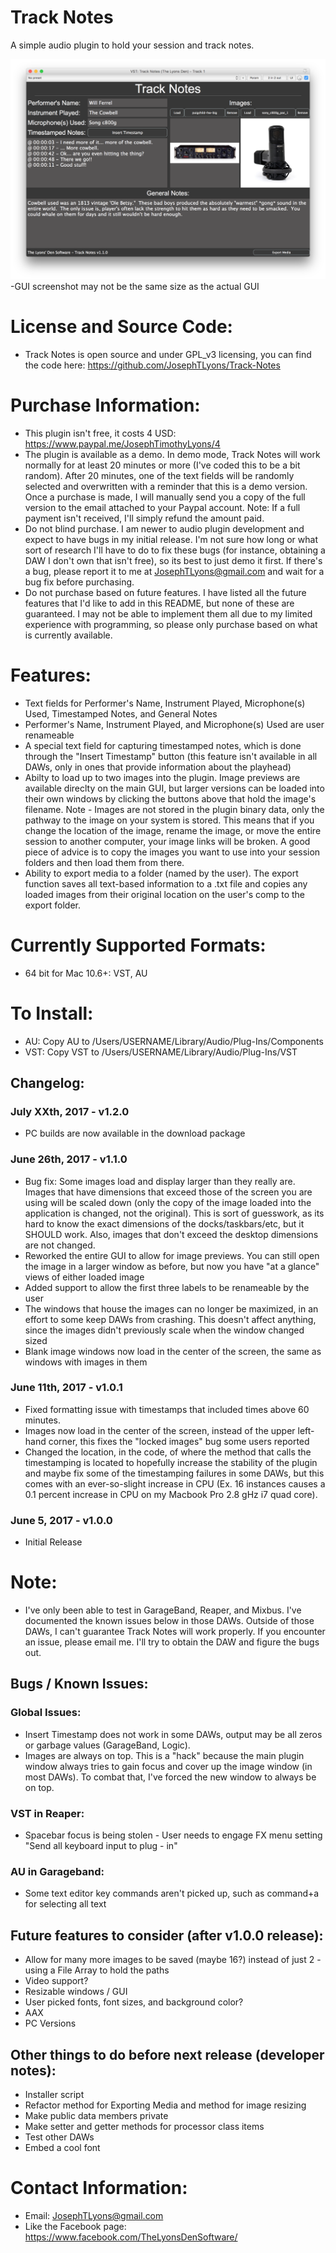 # Track Notes
A simple audio plugin to hold your session and track notes.

![alt tag](https://github.com/JosephTLyons/Track-Notes/blob/master/Images/Track%20Notes%20GUI.png?raw=true)
-GUI screenshot may not be the same size as the actual GUI

# License and Source Code:
* Track Notes is open source and under GPL_v3 licensing, you can find the code here: https://github.com/JosephTLyons/Track-Notes

# Purchase Information:
* This plugin isn't free, it costs 4 USD: https://www.paypal.me/JosephTimothyLyons/4
* The plugin is available as a demo.  In demo mode, Track Notes will work normally for at least 20 minutes or more (I've coded this to be a bit random).  After 20 minutes, one of the text fields will be randomly selected and overwritten with a reminder that this is a demo version.  Once a purchase is made, I will manually send you a copy of the full version to the email attached to your Paypal account.  Note: If a full payment isn't received, I'll simply refund the amount paid.
* Do not blind purchase.  I am newer to audio plugin development and expect to have bugs in my initial release.  I'm not sure how long or what sort of research I'll have to do to fix these bugs (for instance, obtaining a DAW I don't own that isn't free), so its best to just demo it first.  If there's a bug, please report it to me at JosephTLyons@gmail.com and wait for a bug fix before purchasing.
* Do not purchase based on future features.  I have listed all the future features that I'd like to add in this README, but none of these are guaranteed.  I may not be able to implement them all due to my limited experience with programming, so please only purchase based on what is currently available.

# Features:
* Text fields for Performer's Name, Instrument Played, Microphone(s) Used, Timestamped Notes, and General Notes
* Performer's Name, Instrument Played, and Microphone(s) Used are user renameable
* A special text field for capturing timestamped notes, which is done through the "Insert Timestamp" button (this feature isn't available in all DAWs, only in ones that provide information about the playhead)
* Abilty to load up to two images into the plugin.  Image previews are available direclty on the main GUI, but larger versions can be loaded into their own windows by clicking the buttons above that hold the image's filename.  Note - Images are not stored in the plugin binary data, only the pathway to the image on your system is stored.  This means that if you change the location of the image, rename the image, or move the entire session to another computer, your image links will be broken.  A good piece of advice is to copy the images you want to use into your session folders and then load them from there.
* Ability to export media to a folder (named by the user).  The export function saves all text-based information to a .txt file and copies any loaded images from their original location on the user's comp to the export folder.

# Currently Supported Formats:
* 64 bit for Mac 10.6+: VST, AU

# To Install:
* AU: Copy AU to /Users/USERNAME/Library/Audio/Plug-Ins/Components 
* VST: Copy VST to /Users/USERNAME/Library/Audio/Plug-Ins/VST

## Changelog:
### July XXth, 2017 - v1.2.0
* PC builds are now available in the download package

### June 26th, 2017 - v1.1.0
* Bug fix: Some images load and display larger than they really are.  Images that have dimensions that exceed those of the screen you are using will be scaled down (only the copy of the image loaded into the application is changed, not the original).  This is sort of guesswork, as its hard to know the exact dimensions of the docks/taskbars/etc, but it SHOULD work.  Also, images that don't exceed the desktop dimensions are not changed.
* Reworked the entire GUI to allow for image previews.  You can still open the image in a larger window as before, but now you have "at a glance" views of either loaded image
* Added support to allow the first three labels to be renameable by the user
* The windows that house the images can no longer be maximized, in an effort to some keep DAWs from crashing.  This doesn't affect anything, since the images didn't previously scale when the window changed sized
* Blank image windows now load in the center of the screen, the same as windows with images in them

### June 11th, 2017 - v1.0.1
* Fixed formatting issue with timestamps that included times above 60 minutes.
* Images now load in the center of the screen, instead of the upper left-hand corner, this fixes the "locked images" bug some users reported
* Changed the location, in the code, of where the method that calls the timestamping is located to hopefully increase the stability of the plugin and maybe fix some of the timestamping failures in some DAWs, but this comes with an ever-so-slight increase in CPU (Ex. 16 instances causes a 0.1 percent increase in CPU on my Macbook Pro 2.8 gHz i7 quad core).

### June 5, 2017 - v1.0.0
* Initial Release

# Note:
* I've only been able to test in GarageBand, Reaper, and Mixbus.  I've documented the known issues below in those DAWs.  Outside of those DAWs, I can't guarantee Track Notes will work properly.  If you encounter an issue, please email me.  I'll try to obtain the DAW and figure the bugs out.

## Bugs / Known Issues:
### Global Issues:
* Insert Timestamp does not work in some DAWs, output may be all zeros or garbage values (GarageBand, Logic).
* Images are always on top.  This is a "hack" because the main plugin window always tries to gain focus and cover up the image window (in most DAWs).  To combat that, I've forced the new window to always be on top.

### VST in Reaper:
* Spacebar focus is being stolen - User needs to engage FX menu setting "Send all keyboard input to plug - in"

### AU in Garageband:
* Some text editor key commands aren't picked up, such as command+a for selecting all text

## Future features to consider (after v1.0.0 release):
* Allow for many more images to be saved (maybe 16?) instead of just 2 - using a File Array to hold the paths
* Video support?
* Resizable windows / GUI
* User picked fonts, font sizes, and background color?
* AAX
* PC Versions

## Other things to do before next release (developer notes):
* Installer script
* Refactor method for Exporting Media and method for image resizing
* Make public data members private
* Make setter and getter methods for processor class items
* Test other DAWs
* Embed a cool font

# Contact Information:
* Email: JosephTLyons@gmail.com
* Like the Facebook page: https://www.facebook.com/TheLyonsDenSoftware/

